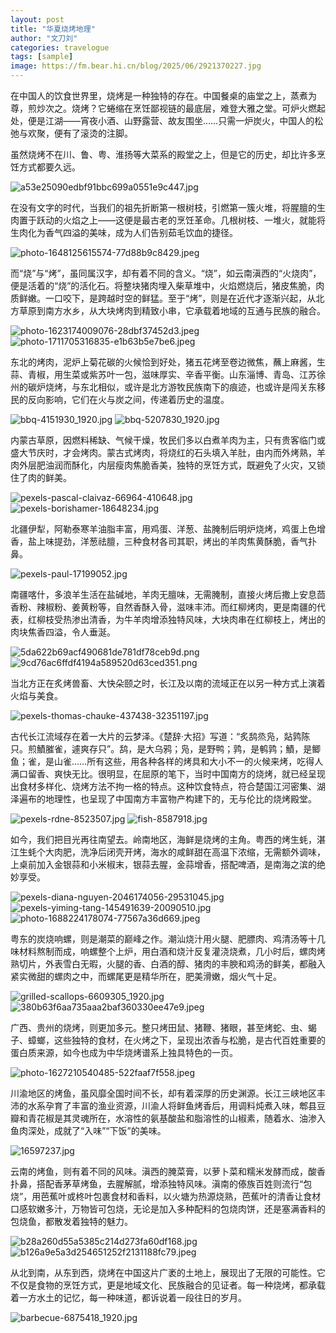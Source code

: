 ```yaml
---
layout: post
title: "华夏烧烤地理"
author: "文刀刘"
categories: travelogue
tags: [sample]
image: https://fm.bear.hi.cn/blog/2025/06/2921370227.jpg
---
```


在中国人的饮食世界里，烧烤是一种独特的存在。中国餐桌的庙堂之上，蒸煮为尊，煎炒次之。烧烤？它蜷缩在烹饪鄙视链的最底层，难登大雅之堂。可炉火燃起处，便是江湖——宵夜小酒、山野露营、故友围坐……只需一炉炭火，中国人的松弛与欢聚，便有了滚烫的注脚。

虽然烧烤不在川、鲁、粤、淮扬等大菜系的殿堂之上，但是它的历史，却比许多烹饪方式都要久远。

![a53e25090edbf91bbc699a0551e9c447.jpg][1]

在没有文字的时代，当我们的祖先折断第一根树枝，引燃第一簇火堆，将腥膻的生肉置于跃动的火焰之上——这便是最古老的烹饪革命。几根树枝、一堆火，就能将生肉化为香气四溢的美味，成为人们告别茹毛饮血的捷径。

![photo-1648125615574-77d88b9c8429.jpeg][2]

而“烧”与“烤”，虽同属汉字，却有着不同的含义。“烧”，如云南滇西的“火烧肉”，便是活着的“烧”的活化石。将整块猪肉埋入柴草堆中，火焰燃烧后，猪皮焦脆，肉质鲜嫩。一口咬下，是跨越时空的鲜猛。至于“烤”，则是在近代才逐渐兴起，从北方草原到南方水乡，从大块烤肉到精致小串，它承载着地域的互通与民族的融合。

![photo-1623174009076-28dbf37452d3.jpeg][3]
![photo-1711705316835-e1b63b5e7be6.jpeg][4]

东北的烤肉，泥炉上菊花碳的火候恰到好处，猪五花烤至卷边微焦，蘸上麻酱，生蒜、青椒，用生菜或紫苏叶一包，滋味厚实、辛香平衡。山东淄博、青岛、江苏徐州的碳炉烧烤，与东北相似，或许是北方游牧民族南下的痕迹，也或许是闯关东移民的反向影响，它们在火与炭之间，传递着历史的温度。

![bbq-4151930_1920.jpg][5]
![bbq-5207830_1920.jpg][6]

内蒙古草原，因燃料稀缺、气候干燥，牧民们多以白煮羊肉为主，只有贵客临门或盛大节庆时，才会烤肉。蒙古式烤肉，将烧红的石头填入羊肚，由内而外烤熟，羊肉外层肥油润而酥化，内层瘦肉焦脆香美，独特的烹饪方式，既避免了火灾，又锁住了肉的鲜美。

![pexels-pascal-claivaz-66964-410648.jpg][7]
![pexels-borishamer-18648234.jpg][8]

北疆伊犁，阿勒泰寒羊油脂丰富，用鸡蛋、洋葱、盐腌制后明炉烧烤，鸡蛋上色增香，盐上味提劲，洋葱祛膻，三种食材各司其职，烤出的羊肉焦黄酥脆，香气扑鼻。

![pexels-paul-17199052.jpg][9]

南疆喀什，多浪羊生活在盐碱地，羊肉无膻味，无需腌制，直接火烤后撒上安息茴香粉、辣椒粉、姜黄粉等，自然香酥入骨，滋味丰沛。而红柳烤肉，更是南疆的代表，红柳枝受热渗出清香，为牛羊肉增添独特风味，大块肉串在红柳枝上，烤出的肉块焦香四溢，令人垂涎。

![5da622b69acf490681de781df78ceb9d.png][10]
![9cd76ac6ffdf4194a589520d63ced351.png][11]

当北方正在炙烤兽畜、大快朵颐之时，长江及以南的流域正在以另一种方式上演着火焰与美食。

![pexels-thomas-chauke-437438-32351197.jpg][12]

古代长江流域存在着一大片的云梦泽。《楚辞·大招》写道：“炙鸹烝凫，煔鹑陈只。煎鰿膗雀，遽爽存只”。鸹，是大乌鸦；凫，是野鸭；鹑，是鹌鹑；鰿，是鲫鱼；雀，是山雀……所有这些，用各种各样的烤具和大小不一的火候来烤，吃得人满口留香、爽快无比。很明显，在屈原的笔下，当时中国南方的烧烤，就已经呈现出食材多样化、烧烤方法不拘一格的特点。这种饮食特点，符合楚国江河密集、湖泽遍布的地理性，也呈现了中国南方丰富物产构建下的，无与伦比的烧烤殿堂。

![pexels-rdne-8523507.jpg][13]
![fish-8587918.jpg][14]

如今，我们把目光再往南望去。岭南地区，海鲜是烧烤的主角。粤西的烤生蚝，湛江生蚝个大肉肥，洗净后闭壳开烤，海水的咸鲜甜在高温下浓缩，无需额外调味，上桌前加入金银蒜和小米椒末，银蒜去腥，金蒜增香，搭配啤酒，是南海之滨的绝妙享受。

![pexels-diana-nguyen-2046174056-29531045.jpg][15]
![pexels-yiming-tang-145491639-20090510.jpg][16]
![photo-1688224178074-77567a36d669.jpeg][17]

粤东的炭烧响螺，则是潮菜的巅峰之作。潮汕烧汁用火腿、肥膘肉、鸡清汤等十几味材料熬制而成，响螺整个上炉，用白酒和烧汁反复灌浇烧煮，几小时后，螺肉烤熟切片，外表雪白无暇，火腿的香、白酒的醇、猪肉的丰腴和鸡汤的鲜美，都融入紧实微甜的螺肉之中，而螺尾更是精华所在，肥美滑嫩，烟火气十足。

![grilled-scallops-6609305_1920.jpg][18]
![380b63f6aa735aaa2baf360330ee47e9.jpeg][19]

广西、贵州的烧烤，则更加多元。整只烤田鼠、猪鞭、猪眼，甚至烤蛇、虫、蝎子、蟑螂，这些独特的食材，在火烤之下，呈现出浓香与松脆，是古代百姓重要的蛋白质来源，如今也成为中华烧烤谱系上独具特色的一页。

![photo-1627210540485-522faaf7f558.jpeg][20]

川渝地区的烤鱼，虽风靡全国时间不长，却有着深厚的历史渊源。长江三峡地区丰沛的水系孕育了丰富的渔业资源，川渝人将鲜鱼烤香后，用调料炖煮入味，郫县豆瓣和青花椒是其灵魂所在，水溶性的氨基酸盐和脂溶性的山椒素，随着水、油渗入鱼肉深处，成就了“入味”“下饭”的美味。

![16597237.jpg][21]

云南的烤鱼，则有着不同的风味。滇西的腌菜膏，以萝卜菜和糯米发酵而成，酸香扑鼻，搭配香茅草烤鱼，去腥解腻，增添独特风味。滇南的傣族百姓则流行“包烧”，用芭蕉叶或柊叶包裹食材和香料，以火塘为热源烧熟，芭蕉叶的清香让食材口感软嫩多汁，万物皆可包烧，无论是加入多种配料的包烧肉饼，还是塞满香料的包烧鱼，都散发着独特的魅力。

![b28a260d55a5385c214d273fa60df168.jpg][22]
![b126a9e5a3d254651252f2131188fc79.jpeg][23]

从北到南，从东到西，烧烤在中国这片广袤的土地上，展现出了无限的可能性。它不仅是食物的烹饪方式，更是地域文化、民族融合的见证者。每一种烧烤，都承载着一方水土的记忆，每一种味道，都诉说着一段往日的岁月。

![barbecue-6875418_1920.jpg][24]


  [1]: https://fm.bear.hi.cn/blog/2025/06/2921370227.jpg
  [2]: https://fm.bear.hi.cn/blog/2025/06/1416253072.jpeg
  [3]: https://fm.bear.hi.cn/blog/2025/06/3725857901.jpeg
  [4]: https://fm.bear.hi.cn/blog/2025/06/2321132249.jpeg
  [5]: https://fm.bear.hi.cn/blog/2025/06/3656880603.jpg
  [6]: https://fm.bear.hi.cn/blog/2025/06/3588519443.jpg
  [7]: https://fm.bear.hi.cn/blog/2025/06/1978921413.jpg
  [8]: https://fm.bear.hi.cn/blog/2025/06/206026665.jpg
  [9]: https://fm.bear.hi.cn/blog/2025/06/2411724246.jpg
  [10]: https://fm.bear.hi.cn/blog/2025/06/2232706012.png
  [11]: https://fm.bear.hi.cn/blog/2025/06/835787039.png
  [12]: https://fm.bear.hi.cn/blog/2025/06/3216731670.jpg
  [13]: https://fm.bear.hi.cn/blog/2025/06/4268358230.jpg
  [14]: https://fm.bear.hi.cn/blog/2025/06/1698447452.jpg
  [15]: https://fm.bear.hi.cn/blog/2025/06/8713983.jpg
  [16]: https://fm.bear.hi.cn/blog/2025/06/858585520.jpg
  [17]: https://fm.bear.hi.cn/blog/2025/06/4272131198.jpeg
  [18]: https://fm.bear.hi.cn/blog/2025/06/3328596416.jpg
  [19]: https://fm.bear.hi.cn/blog/2025/06/895223397.jpeg
  [20]: https://fm.bear.hi.cn/blog/2025/06/805549952.jpeg
  [21]: https://fm.bear.hi.cn/blog/2025/06/2402180691.jpg
  [22]: https://fm.bear.hi.cn/blog/2025/06/3804532651.jpg
  [23]: https://fm.bear.hi.cn/blog/2025/06/3157532580.jpeg
  [24]: https://fm.bear.hi.cn/blog/2025/06/1548458381.jpg